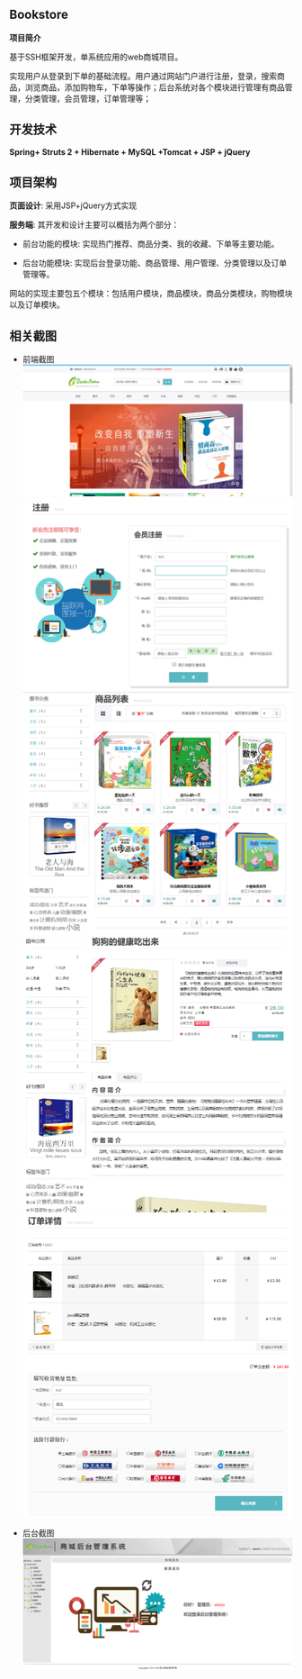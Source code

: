 ## Bookstore
**项目简介**

基于SSH框架开发，单系统应用的web商城项目。

实现用户从登录到下单的基础流程。用户通过网站门户进行注册，登录，搜索商品，浏览商品，添加购物车，下单等操作；后台系统对各个模块进行管理有商品管理，分类管理，会员管理，订单管理等；

## 开发技术
**Spring+ Struts 2 + Hibernate + MySQL +Tomcat + JSP + jQuery**

## 项目架构
**页面设计**: 采用JSP+jQuery方式实现

**服务端**: 其开发和设计主要可以概括为两个部分：
- 前台功能的模块: 实现热门推荐、商品分类、我的收藏、下单等主要功能。

- 后台功能模块: 实现后台登录功能、商品管理、用户管理、分类管理以及订单管理等。

网站的实现主要包五个模块：包括用户模块，商品模块，商品分类模块，购物模块以及订单模块。

## 相关截图

- 前端截图
![image](https://github.com/bluestaree/bookstore/blob/master/WebRoot/image/public/4-1.png)
![image](https://github.com/bluestaree/bookstore/blob/master/WebRoot/image/public/4-2.png)
![image](https://github.com/bluestaree/bookstore/blob/master/WebRoot/image/public/4-5.png)
![image](https://github.com/bluestaree/bookstore/blob/master/WebRoot/image/public/4-7.png)
![image](https://github.com/bluestaree/bookstore/blob/master/WebRoot/image/public/4-8.png)

- 后台截图
![image](https://github.com/bluestaree/bookstore/blob/master/WebRoot/image/public/4-10.png)

